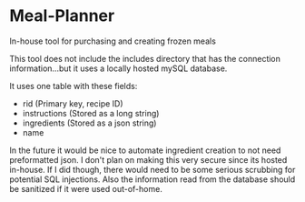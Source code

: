 # Meal-Planner
In-house tool for purchasing and creating frozen meals

This tool does not include the includes directory that has the connection information...but it uses a locally hosted mySQL database. 

It uses one table with these fields:
* rid (Primary key, recipe ID)
* instructions (Stored as a long string)
* ingredients (Stored as a json string)
* name

In the future it would be nice to automate ingredient creation to not need preformatted json. I don't plan on making this very secure since its hosted in-house. If I did though, there would need to be some serious scrubbing for potential SQL injections. Also the information read from the database should be sanitized if it were used out-of-home.
